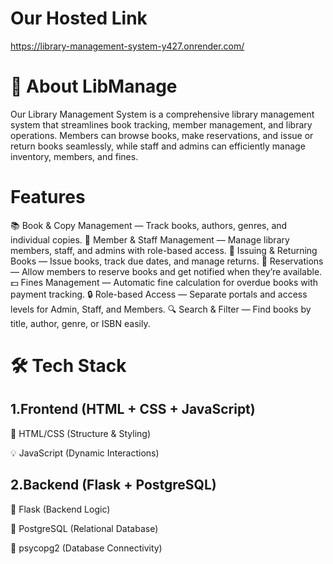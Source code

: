 # Our Hosted Link 
https://library-management-system-y427.onrender.com/


# 📌 About LibManage

Our Library Management System is a comprehensive library management system that streamlines book tracking, member management, and library operations. Members can browse books, make reservations, and issue or return books seamlessly, while staff and admins can efficiently manage inventory, members, and fines.

# Features
📚 Book & Copy Management — Track books, authors, genres, and individual copies.
👥 Member & Staff Management — Manage library members, staff, and admins with role-based access.
📖 Issuing & Returning Books — Issue books, track due dates, and manage returns.
📅 Reservations — Allow members to reserve books and get notified when they’re available.
💵 Fines Management — Automatic fine calculation for overdue books with payment tracking.
🔒 Role-based Access — Separate portals and access levels for Admin, Staff, and Members.
🔍 Search & Filter — Find books by title, author, genre, or ISBN easily.

# 🛠️ Tech Stack

## 1.Frontend (HTML + CSS + JavaScript)

🎨 HTML/CSS (Structure & Styling)

💡 JavaScript (Dynamic Interactions)


## 2.Backend (Flask + PostgreSQL)

🐍 Flask (Backend Logic)

🐘 PostgreSQL (Relational Database)

🔗 psycopg2 (Database Connectivity)
